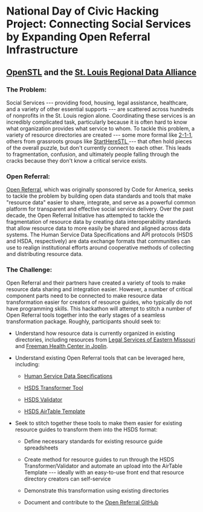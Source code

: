 # National Day of Civic Hacking Project: Connecting Social Services by Expanding Open Referral Infrastructure
## [OpenSTL](https://openstl.org/) and the [St. Louis Regional Data Alliance](https://stldata.org/)

### The Problem: 
Social Services --- providing food, housing, legal assistance, healthcare, and a variety of other essential supports --- are scattered across hundreds of nonprofits in the St. Louis region alone. Coordinating these services is an incredibly complicated task, particularly because it is often hard to know what organization provides what service to whom. To tackle this problem, a variety of resource directories are created --- some more formal like [2-1-1](http://211helps.org), others from grassroots groups like [StartHereSTL ](https://www.startherestl.org/)--- that often hold pieces of the overall puzzle, but don't currently connect to each other. This leads to fragmentation, confusion, and ultimately people falling through the cracks because they don't know a critical service exists.

### Open Referral: 
[Open Referral](https://openreferral.org/), which was originally sponsored by Code for America, seeks to tackle the problem by building open data standards and tools that make "resource data" easier to share, integrate, and serve as a powerful common platform for transparent and effective social service delivery. Over the past decade, the Open Referral Initiative has attempted to tackle the fragmentation of resource data by creating data interoperability standards that allow resource data to more easily be shared and aligned across data systems. The Human Service Data Specifications and API protocols (HSDS and HSDA, respectively) are data exchange formats that communities can use to realign institutional efforts around cooperative methods of collecting and distributing resource data.

### The Challenge: 
Open Referral and their partners have created a variety of tools to make resource data sharing and integration easier. However, a number of critical component parts need to be connected to make resource data transformation easier for creators of resource guides, who typically do not have programming skills. This hackathon will attempt to stitch a number of Open Referral tools together into the early stages of a seamless transformation package. Roughly, participants should seek to:

-   Understand how resource data is currently organized in existing directories, including resources from [Legal Services of Eastern Missouri](https://lsem.org/) and [Freeman Health Center in Joplin](https://www.freemanhealth.com/community-resource-directory).

-   Understand existing Open Referral tools that can be leveraged here, including: 

    -   [Human Service Data Specifications](http://docs.openreferral.org/en/latest/hsds/reference/)

    -   [HSDS Transformer Tool](https://github.com/openreferral/hsds-transformer)

    -   [HSDS Validator](https://github.com/openreferral/hsds-validator)

    -   [HSDS AirTable Template](https://airtable.com/universe/expwt9yr65lFGUJAr/open-referral-social-services-directory-v20)

-   Seek to stitch together these tools to make them easier for existing resource guides to transform them into the HSDS format:

    -   Define necessary standards for existing resource guide spreadsheets

    -   Create method for resource guides to run through the HSDS Transformer/Validator and automate an upload into the AirTable Template --- ideally with an easy-to-use front end that resource directory creators can self-service

    -   Demonstrate this transformation using existing directories

    -   Document and contribute to the [Open Referral GitHub](https://github.com/openreferral)
